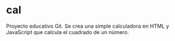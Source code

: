 # cal
Proyecto educativo Git.
Se crea una simple calculadora en HTML y JavaScript que calcula el cuadrado de un número.
